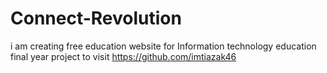 # Connect-Revolution
i am creating free education website  for Information technology education final year project to visit https://github.com/imtiazak46
